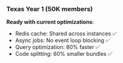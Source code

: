 ### Texas Year 1 (50K members)

**Ready with current optimizations**:

- Redis cache: Shared across instances ✅
- Async jobs: No event loop blocking ✅
- Query optimization: 80% faster ✅
- Code splitting: 60% smaller bundles ✅
